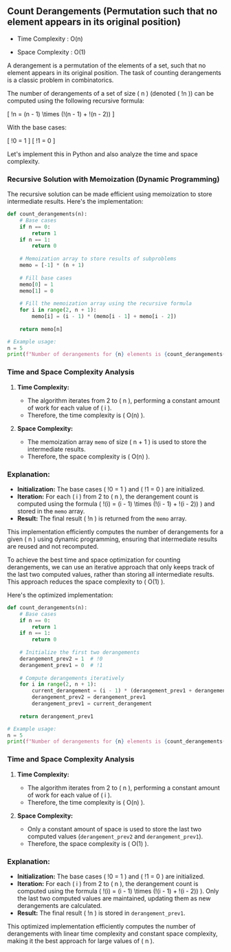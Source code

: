 ## Count Derangements (Permutation such that no element appears in its original position)

- Time Complexity : O(n)

- Space Complexity : O(1)

A derangement is a permutation of the elements of a set, such that no element appears in its original position. The task of counting derangements is a classic problem in combinatorics. 

The number of derangements of a set of size \( n \) (denoted \( !n \)) can be computed using the following recursive formula:

\[ !n = (n - 1) \times (!(n - 1) + !(n - 2)) \]

With the base cases:

\[ !0 = 1 \]
\[ !1 = 0 \]

Let's implement this in Python and also analyze the time and space complexity.

### Recursive Solution with Memoization (Dynamic Programming)

The recursive solution can be made efficient using memoization to store intermediate results. Here's the implementation:

```python
def count_derangements(n):
    # Base cases
    if n == 0:
        return 1
    if n == 1:
        return 0
    
    # Memoization array to store results of subproblems
    memo = [-1] * (n + 1)
    
    # Fill base cases
    memo[0] = 1
    memo[1] = 0
    
    # Fill the memoization array using the recursive formula
    for i in range(2, n + 1):
        memo[i] = (i - 1) * (memo[i - 1] + memo[i - 2])
    
    return memo[n]

# Example usage:
n = 5
print(f"Number of derangements for {n} elements is {count_derangements(n)}")
```

### Time and Space Complexity Analysis

1. **Time Complexity:**
   - The algorithm iterates from 2 to \( n \), performing a constant amount of work for each value of \( i \).
   - Therefore, the time complexity is \( O(n) \).

2. **Space Complexity:**
   - The memoization array `memo` of size \( n + 1 \) is used to store the intermediate results.
   - Therefore, the space complexity is \( O(n) \).

### Explanation:

- **Initialization:** The base cases \( !0 = 1 \) and \( !1 = 0 \) are initialized.
- **Iteration:** For each \( i \) from 2 to \( n \), the derangement count is computed using the formula \( !(i) = (i - 1) \times (!(i - 1) + !(i - 2)) \) and stored in the `memo` array.
- **Result:** The final result \( !n \) is returned from the `memo` array.

This implementation efficiently computes the number of derangements for a given \( n \) using dynamic programming, ensuring that intermediate results are reused and not recomputed.

To achieve the best time and space optimization for counting derangements, we can use an iterative approach that only keeps track of the last two computed values, rather than storing all intermediate results. This approach reduces the space complexity to \( O(1) \).

Here's the optimized implementation:

```python
def count_derangements(n):
    # Base cases
    if n == 0:
        return 1
    if n == 1:
        return 0
    
    # Initialize the first two derangements
    derangement_prev2 = 1  # !0
    derangement_prev1 = 0  # !1
    
    # Compute derangements iteratively
    for i in range(2, n + 1):
        current_derangement = (i - 1) * (derangement_prev1 + derangement_prev2)
        derangement_prev2 = derangement_prev1
        derangement_prev1 = current_derangement
    
    return derangement_prev1

# Example usage:
n = 5
print(f"Number of derangements for {n} elements is {count_derangements(n)}")
```

### Time and Space Complexity Analysis

1. **Time Complexity:**
   - The algorithm iterates from 2 to \( n \), performing a constant amount of work for each value of \( i \).
   - Therefore, the time complexity is \( O(n) \).

2. **Space Complexity:**
   - Only a constant amount of space is used to store the last two computed values (`derangement_prev2` and `derangement_prev1`).
   - Therefore, the space complexity is \( O(1) \).

### Explanation:

- **Initialization:** The base cases \( !0 = 1 \) and \( !1 = 0 \) are initialized.
- **Iteration:** For each \( i \) from 2 to \( n \), the derangement count is computed using the formula \( !(i) = (i - 1) \times (!(i - 1) + !(i - 2)) \). Only the last two computed values are maintained, updating them as new derangements are calculated.
- **Result:** The final result \( !n \) is stored in `derangement_prev1`.

This optimized implementation efficiently computes the number of derangements with linear time complexity and constant space complexity, making it the best approach for large values of \( n \).